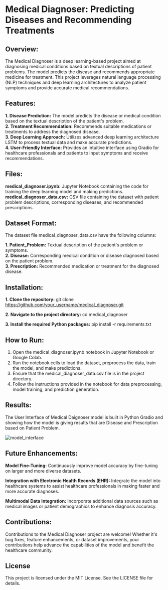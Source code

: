 # Medical Diagnoser: Predicting Diseases and Recommending Treatments

## Overview:
The Medical Diagnoser is a deep learning-based project aimed at diagnosing medical conditions based on textual descriptions of patient problems. The model predicts the disease and recommends appropriate medicine for treatment. This project leverages natural language processing (NLP) techniques and deep learning architectures to analyze patient symptoms and provide accurate medical recommendations.

## Features:
**1. Disease Prediction:** The model predicts the disease or medical condition based on the textual description of the patient's problem.                                     
**2. Treatment Recommendation:** Recommends suitable medications or treatments to address the diagnosed disease.                                                              
**3. Deep Learning Approach:** Utilizes advanced deep learning architecture LSTM to process textual data and make accurate predictions.                                            
**4. User-Friendly Interface:** Provides an intuitive interface using Gradio for healthcare professionals and patients to input symptoms and receive recommendations.

## Files:
**medical_diagnoser.ipynb:** Jupyter Notebook containing the code for training the deep learning model and making predictions.
**medical_diagnoser_data.csv:** CSV file containing the dataset with patient problem descriptions, corresponding diseases, and recommended prescriptions.

## Dataset Format:
The dataset file medical_diagnoser_data.csv have the following columns:

**1. Patient_Problem:** Textual description of the patient's problem or symptoms.                                                                                                
**2. Disease:** Corresponding medical condition or disease diagnosed based on the patient problem.                                                                             
**3. Prescription:** Recommended medication or treatment for the diagnosed disease.


## Installation:
**1. Clone the repository:**
      git clone https://github.com/your_username/medical_diagnoser.git 

**2. Navigate to the project directory:**
      cd medical_diagnoser
   
**3. Install the required Python packages:**
      pip install -r requirements.txt

## How to Run:
1. Open the medical_diagnoser.ipynb notebook in Jupyter Notebook or Google Colab.
2. Run the notebook cells to load the dataset, preprocess the data, train the model, and make predictions.
3. Ensure that the medical_diagnoser_data.csv file is in the project directory.
4. Follow the instructions provided in the notebook for data preprocessing, model training, and prediction generation.

## Results:
The User Interface of Medical Daignoser model is built in Python Gradio and showing how the model is giving results that are Disease and Prescription based on Patient Problem.

![model_interface](https://github.com/SM-Kumail-Rizvi/Deep-Learning-Medical-Diagnoser/assets/103136253/c5f42fc8-4b12-44f4-b6c4-fcc80fbdc350)


## Future Enhancements:
**Model Fine-Tuning:** Continuously improve model accuracy by fine-tuning on larger and more diverse datasets.                                                                

**Integration with Electronic Health Records (EHR):** Integrate the model into healthcare systems to assist healthcare professionals in making faster and more accurate diagnoses.                                                                                                                                                                    

**Multimodal Data Integration:** Incorporate additional data sources such as medical images or patient demographics to enhance diagnosis accuracy.

## Contributions:
Contributions to the Medical Diagnoser project are welcome! Whether it's bug fixes, feature enhancements, or dataset improvements, your contributions help advance the capabilities of the model and benefit the healthcare community.

## License
This project is licensed under the MIT License. See the LICENSE file for details.







